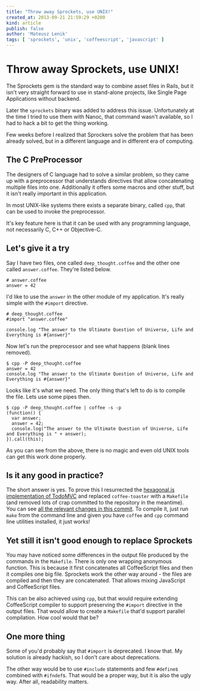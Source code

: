 ```yaml
---
title: "Throw away Sprockets, use UNIX!"
created_at: 2013-09-21 21:59:29 +0200
kind: article
publish: false
author: 'Mateusz Lenik'
tags: [ 'sprockets', 'unix', 'coffeescript', 'javascript' ]
---
```


# Throw away Sprockets, use UNIX!

The Sprockets gem is the standard way to combine asset files in Rails, but it
isn't very straight forward to use in stand-alone projects, like Single Page
Applications without backend.

Later the `sprockets` binary was added to address this issue.
Unfortunately at the time I tried to use them with Nanoc, that command wasn't
available, so I had to hack a bit to get the thing working.

Few weeks before I realized that Sprockers solve the problem that has been
already solved, but in a different language and in different era of computing.

<!-- more -->

## The C PreProcessor

The designers of C language had to solve a similar problem, so they came up
with a preprocessor that understands directives that allow concatenating
multiple files into one. Additionally it offers some macros and other stuff,
but it isn't really important in this application.

In most UNIX-like systems there exists a separate binary, called `cpp`, that
can be used to invoke the preprocessor.

It's key feature here is that it can be used with any programming language, not
necessarily C, C++ or Objective-C.

## Let's give it a try

Say I have two files, one called `deep_thought.coffee` and the other one called
`answer.coffee`. They're listed below.

    # answer.coffee
    answer = 42

I'd like to use the `answer` in the other module of my application. It's really
simple with the `#import` directive.

    # deep_thought.coffee
    #import "answer.coffee"

    console.log "The answer to the Ultimate Question of Universe, Life and Everything is #{answer}"

Now let's run the preprocessor and see what happens (blank lines removed).

    $ cpp -P deep_thought.coffee
    answer = 42
    console.log "The answer to the Ultimate Question of Universe, Life and Everything is #{answer}"

Looks like it's what we need. The only thing that's left to do is to compile
the file. Lets use some pipes then.

    $ cpp -P deep_thought.coffee | coffee -s -p
    (function() {
      var answer;
      answer = 42;
      console.log("The answer to the Ultimate Question of Universe, Life and Everything is " + answer);
    }).call(this);

As you can see from the above, there is no magic and even old UNIX tools can
get this work done properly.

## Is it any good in practice?

The short answer is yes. To prove this I resurrected the [hexagonal.js
implementation of TodoMVC](https://github.com/hexagonaljs/todomvc) and replaced
`coffee-toaster` with a `Makefile` (and removed lots of crap committed to the
repository in the meantime). You can see [all the relevant changes in this
commit](https://github.com/mlen/todomvc/commit/69c3c8495f3c07d40bbeb46ab5a4460ce61a1eb2).
To compile it, just run `make` from the command line and given you have
`coffee` and `cpp` command line utilities installed, it just works!

## Yet still it isn't good enough to replace Sprockets

You may have noticed some differences in the output file produced by the
commands in the `Makefile`. There is only one wrapping anonymous function. This
is because it first concatenates all CoffeeScript files and then it compiles
one big file. Sprockets work the other way around - the files are compiled and
then they are concatenated. That allows mixing JavaScript and CoffeeScript
files.

This can be also achieved using `cpp`, but that would require extending
CoffeeScript compiler to support preserving the `#import` directive in the
output files. That would allow to create a `Makefile` that'd support parallel
compilation. How cool would that be?

## One more thing

Some of you'd probably say that `#import` is deprecated. I know that. My
solution is already hackish, so I don't care about deprecations.

The other way would be to use `#include` statements and few `#define`s combined
with `#ifndef`s. That would be a proper way, but it is also the ugly way. After
all, readability matters.

